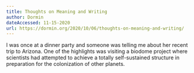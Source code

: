 ```yaml
---
title: Thoughts on Meaning and Writing
author: Dormin
dateAccessed: 11-15-2020
url: https://dormin.org/2020/10/06/thoughts-on-meaning-and-writing/
---
```


I was once at a dinner party and someone was telling me about her recent trip
to Arizona. One of the highlights was visiting a biodome project where
scientists had attempted to achieve a totally self-sustained structure in
preparation for the colonization of other planets.
